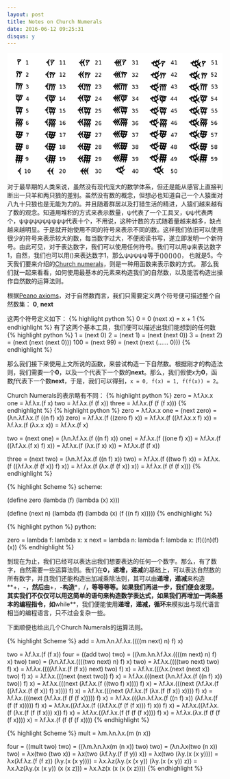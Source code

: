 ```yaml
---
layout: post
title: Notes on Church Numerals
date: 2016-06-12 09:25:31
disqus: y
---
```

![Numbers](/images/Babylonian_numerals.png)
对于最早期的人类来说，虽然没有现代庞大的数学体系，但还是能从感官上直接判断出一只羊和两只狼的差别。虽然没有数的概念，但想必也知道自己一个人猿面对八九十只狼也是无能为力的。并且随着群居以及打猎生活的精进，人猿们越来越有了数的观念。知道用堆积的方式来表示数量，ψ代表了一个工具叉，ψψ代表两个，ψψψψψψψψψψ代表十个，不用说，这种计数的方式随着量越来越多，缺点越来越明显。于是就开始使用不同的符号来表示不同的数。这样我们依旧可以使用很少的符号来表示较大的数，每当数字过大，不便阅读书写，遂立即发明一个新符号。由此可见，对于表达数字，我们可以使用任何符号。我们可以用ψ来表达数字1，自然，我们也可以用()来表达数字1，那么ψψψψψ等于()()()()()， 也就是5。今天我们要来介绍的[Church numerals](https://en.wikipedia.org/wiki/Church_encoding)，则是一种用函数来表示数的方式。
那么我们就一起来看看，如何使用最基本的元素来构造我们的自然数，以及能否构造出操作自然数的运算法则。

根据[Peano axioms](https://en.wikipedia.org/wiki/Peano_axioms)，对于自然数而言，我们只需要定义两个符号便可描述整个自然数集：
**0**, **next**

这两个符号定义如下：
{% highlight python %}
0 = 0
(next x) = x + 1
{% endhighlight %}
有了这两个基本工具，我们便可以描述出我们能想到的任何数
{% highlight python %}
1   = (next 0)
2   = (next 1)
    = (next (next 0))
3   = (next 2)
    = (next (next (next 0)))
100 = (next 99)
    = (next (next (...... 0)))
{% endhighlight %}

那么我们接下来使用上文所说的函数，来尝试构造一下自然数。根据刚才的构造法则，我们需要一个**0**，以及一个代表下一个数的**next**。那么，我们假使*x*为**0**，函数*f*代表下一个数**next**，于是，我们可以得到，`x = 0, f(x) = 1, f(f(x)) = 2`。

Church Numerals的表示略有不同：
{% highlight python %}
zero  = λf.λx.x
one   = λf.λx.(f x)
two   = λf.λx.(f (f x))
three = λf.λx.(f (f (f x)))
{% endhighlight %}
{% highlight python %}
zero  = λf.λx.x
one   = (next zero)
      = (λn.λf.λx.(f ((n f) x)) zero)
      = λf.λx.(f ((zero f) x))
      = λf.λx.(f ((λf.λx.x f) x))
      = λf.λx.(f (λx.x x))
      = λf.λx.(f x)

two   = (next one)
      = (λn.λf.λx.(f ((n f) x)) one)
      = λf.λx.(f ((one f) x))
      = λf.λx.(f ((λf.λx.(f x) f) x))
      = λf.λx.(f (λx.(f x) x))
      = λf.λx.(f (f x))

three = (next two)
      = (λn.λf.λx.(f ((n f) x)) two)
      = λf.λx.(f ((two f) x))
      = λf.λx.(f ((λf.λx.(f (f x)) f) x))
      = λf.λx.(f (λx.(f (f x)) x))
      = λf.λx.(f (f (f x)))
{% endhighlight %}

{% highlight Scheme %}
scheme:

(define zero
  (lambda (f)
    (lambda (x) x)))

(define (next n)
  (lambda (f)
    (lambda (x)
      (f ((n f) x)))))
{% endhighlight %}

{% highlight python %}
python:

zero = lambda f: lambda x: x
next = lambda n: lambda f: lambda x: (f)((n)(f)(x))
{% endhighlight %}

到现在为止，我们已经可以表达出我们想要表达的任何一个数字。那么，有了数字，自然需要一些运算法则。我们在**0，递增，递减**的基础上，可以表达自然数的所有数字，并且我们还能构造出加减乘除法则，其可以由**递增，递减**来构造**+，-**，然后由**+，-**构造***，/**，等等等等。如果我们再进一步，我们便会发现，其实我们不仅仅可以用这简单的语句来构造数学表达式，如果我们再增加一两条基本的编程指令，如**while**，我们便能使用**递增，递减，循环**来模拟出与现代语言相当的编程语言，只不过会复杂一些。

下面顺便也给出几个Church Numerals的运算法则。

{% highlight Scheme %}
add = λm.λn.λf.λx.((((m next) n) f) x)

two = λf.λx.(f (f x))
four = ((add two) two)
     = ((λm.λn.λf.λx.((((m next) n) f) x) two) two)
     = (λn.λf.λx.((((two next) n) f) x) two)
     = λf.λx.((((two next) two) f) x)
     = λf.λx.((((λf.λx.(f (f x)) next) two) f) x)
     = λf.λx.(((λx.(next (next x)) two) f) x)
     = λf.λx.(((next (next two)) f) x)
     = λf.λx.(((next (λn.λf.λx.(f ((n f) x)) two)) f) x)
     = λf.λx.(((next (λf.λx.(f ((two f) x)))) f) x)
     = λf.λx.(((next (λf.λx.(f ((λf.λx.(f (f x)) f) x)))) f) x)
     = λf.λx.(((next (λf.λx.(f (λx.(f (f x)) x)))) f) x)
     = λf.λx.(((next (λf.λx.(f (f (f x))))) f) x)
     = λf.λx.(((λn.λf.λx.(f ((n f) x)) (λf.λx.(f (f (f x))))) f) x)
     = λf.λx.((λf.λx.(f ((λf.λx.(f (f (f x))) f) x)) f) x)
     = λf.λx.((λf.λx.(f (λx.(f (f (f x))) x)) f) x)
     = λf.λx.((λf.λx.(f (f (f (f x)))) f) x)
     = λf.λx.(λx.(f (f (f (f x)))) x)
     = λf.λx.(f (f (f (f x))))
{% endhighlight %}

{% highlight Scheme %}
mult = λm.λn.λx.(m (n x))

four = ((mult two) two)
     = ((λm.λn.λx(m (n x)) two) two)
     = (λn.λx(two (n x)) two)
     = λx(two (two x))
     = λx(two (λf.λy.(f (f y)) x))
     = λx(two (λy.(x (x y))))
     = λx(λf.λz.(f (f z)) (λy.(x (x y))))
     = λx.λz(λy.(x (x y)) (λy.(x (x y)) z))
     = λx.λz(λy.(x (x y)) (x (x z)))
     = λx.λz(x (x (x (x z))))
{% endhighlight %}
